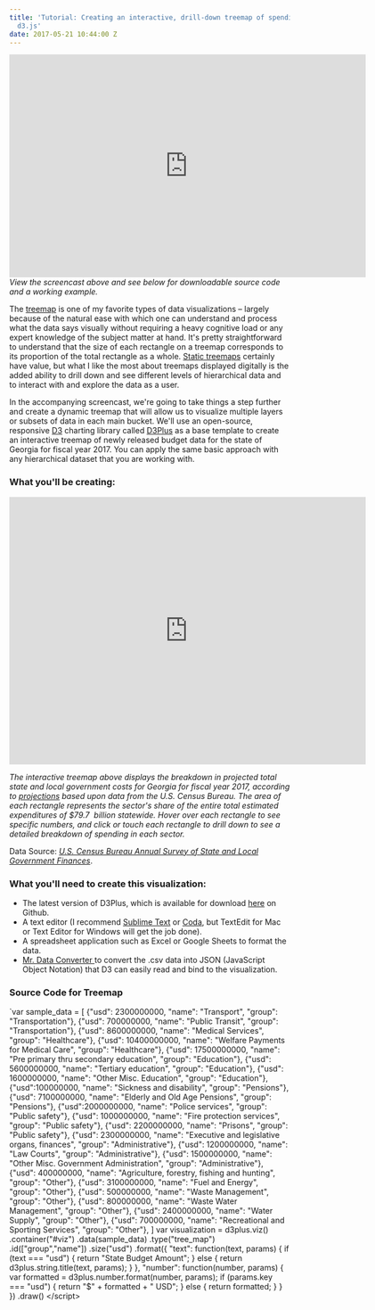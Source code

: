```yaml
---
title: 'Tutorial: Creating an interactive, drill-down treemap of spending data with
  d3.js'
date: 2017-05-21 10:44:00 Z
---
```


<iframe src="https://player.vimeo.com/video/191347190" width="640" height="400" frameborder="0" allowfullscreen="allowfullscreen"></iframe>
<em>View the screencast above and see below for downloadable source code and a working example.</em>

The <a href="https://en.wikipedia.org/wiki/Treemapping">treemap</a> is one of my favorite types of data visualizations – largely because of the natural ease with which one can understand and process what the data says visually without requiring a heavy cognitive load or any expert knowledge of the subject matter at hand. It's pretty straightforward to understand that the size of each rectangle on a treemap corresponds to its proportion of the total rectangle as a whole. <a href="https://upload.wikimedia.org/wikipedia/commons/c/c1/Lebanon_Export_Treemap.jpg">Static treemaps</a> certainly have value, but what I like the most about treemaps displayed digitally is the added ability to drill down and see different levels of hierarchical data and to interact with and explore the data as a user.

In the accompanying screencast, we're going to take things a step further and create a dynamic treemap that will allow us to visualize multiple layers or subsets of data in each main bucket. We'll use an open-source, responsive <a href="https://d3js.org/">D3</a> charting library called <a href="http://d3plus.org">D3Plus</a> as a base template to create an interactive treemap of newly released budget data for the state of Georgia for fiscal year 2017. You can apply the same basic approach with any hierarchical dataset that you are working with.
<h3>What you'll be creating:</h3>
<iframe src="http://carlvlewis2.wpengine.com/georgia_budget_2017.html" width="640" height="480" frameborder="no" scrolling="no"></iframe>

<em>The interactive treemap above displays the breakdown in projected total state and local government costs for Georgia for fiscal year 2017, according to <a href="http://www.usgovernmentspending.com/Georgia_state_spending_2017">projections</a> based upon data from the U.S. Census Bureau. The area of each rectangle represents the sector's share of the entire total estimated expenditures of $79.7  billion statewide. Hover over each rectangle to see specific numbers, and click or touch each rectangle to drill down to see a detailed breakdown of spending in each sector.</em>

Data Source: <a href="http://www.census.gov/govs/local/"><em>U.S. Census Bureau Annual Survey of State and Local Government Finances</em></a>.
<h3>What you'll need to create this visualization:</h3>
<ul>
 	<li>The latest version of D3Plus, which is available for download <a href="https://github.com/alexandersimoes/d3plus">here</a> on Github.</li>
 	<li>A text editor (I recommend <a href="http://sublimetext.org">Sublime Text</a> or <a href="https://panic.com/coda/">Coda</a>, but TextEdit for Mac or Text Editor for Windows will get the job done).</li>
 	<li>A spreadsheet application such as Excel or Google Sheets to format the data.</li>
 	<li><a href="https://shancarter.github.io/mr-data-converter/">Mr. Data Converter </a>to convert the .csv data into JSON (JavaScript Object Notation) that D3 can easily read and bind to the visualization.</li>
</ul>
<h3>Source Code for Treemap</h3>


`var sample_data = [
 {"usd": 2300000000, "name": "Transport", "group": "Transportation"},
 {"usd": 700000000, "name": "Public Transit", "group": "Transportation"},
 {"usd": 8600000000, "name": "Medical Services", "group": "Healthcare"},
 {"usd": 10400000000, "name": "Welfare Payments for Medical Care", "group": "Healthcare"},
 {"usd": 17500000000, "name": "Pre primary thru secondary education", "group": "Education"},
 {"usd": 5600000000, "name": "Tertiary education", "group": "Education"},
 {"usd": 1600000000, "name": "Other Misc. Education", "group": "Education"},
 {"usd":100000000, "name": "Sickness and disability", "group": "Pensions"},
 {"usd": 7100000000, "name": "Elderly and Old Age Pensions", "group": "Pensions"},
 {"usd":2000000000, "name": "Police services", "group": "Public safety"},
 {"usd": 1000000000, "name": "Fire protection services", "group": "Public safety"},
 {"usd": 2200000000, "name": "Prisons", "group": "Public safety"},
 {"usd": 2300000000, "name": "Executive and legislative organs, finances", "group": "Administrative"},
 {"usd": 1200000000, "name": "Law Courts", "group": "Administrative"},
 {"usd": 1500000000, "name": "Other Misc. Government Administration", "group": "Administrative"},
 {"usd": 400000000, "name": "Agriculture, forestry, fishing and hunting", "group": "Other"},
 {"usd": 3100000000, "name": "Fuel and Energy", "group": "Other"},
 {"usd": 500000000, "name": "Waste Management", "group": "Other"},
 {"usd": 800000000, "name": "Waste Water Management", "group": "Other"},
 {"usd": 2400000000, "name": "Water Supply", "group": "Other"},
 {"usd": 700000000, "name": "Recreational and Sporting Services", "group": "Other"},
]
var visualization = d3plus.viz()
 .container("#viz")
 .data(sample_data)
 .type("tree_map")
 .id(["group","name"])
 .size("usd")
 .format({
 "text": function(text, params) {
if (text === "usd") {
 return "State Budget Amount";
 }
 else {
 return d3plus.string.title(text, params);
 }
},
 "number": function(number, params) {
var formatted = d3plus.number.format(number, params);
if (params.key === "usd") {
 return "$" + formatted + " USD";
 }
 else {
 return formatted;
 }
}
 })
 .draw()
&lt;/script&gt;
&nbsp;